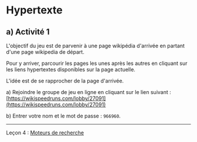 # Hypertexte

## a) Activité 1

L'objectif du jeu est de parvenir à une page wikipédia d'arrivée en partant d'une page wikipedia de départ. 

Pour y arriver, parcourir les pages les unes après les autres en cliquant sur les liens hypertextes disponibles sur la page actuelle.

L'idée est de se rapprocher de la page d'arrivée.

a) Rejoindre le groupe de jeu en ligne en cliquant sur le lien suivant : [https://wikispeedruns.com/lobby/27091](https://wikispeedruns.com/lobby/27091)

b) Entrer votre nom et le mot de passe : `966960`.

___________

Leçon 4 : [Moteurs de recherche](./Moteurs_de_recherche.md)